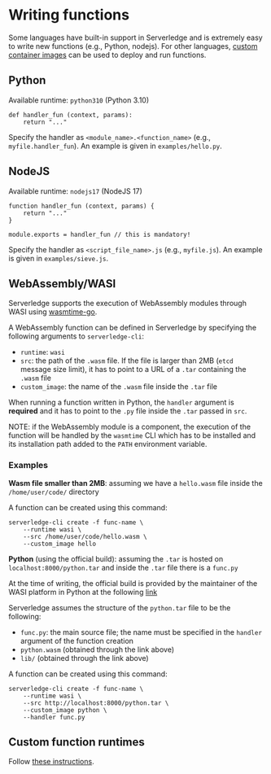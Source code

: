 # Writing functions

Some languages have built-in support in Serverledge and is extremely easy to
write new functions (e.g., Python, nodejs). 
For other languages, [custom container images](./custom_runtime.md) can be used to deploy and run
functions.

## Python

Available runtime: `python310` (Python 3.10)

	def handler_fun (context, params):
		return "..."

Specify the handler as `<module_name>.<function_name>` (e.g., `myfile.handler_fun`).
An example is given in `examples/hello.py`.

## NodeJS

Available runtime: `nodejs17` (NodeJS 17)

	function handler_fun (context, params) {
		return "..."
	}

	module.exports = handler_fun // this is mandatory!

Specify the handler as `<script_file_name>.js` (e.g., `myfile.js`).
An example is given in `examples/sieve.js`.

## WebAssembly/WASI

Serverledge supports the execution of WebAssembly modules through WASI using
[wasmtime-go](https://github.com/bytecodealliance/wasmtime-go).

A WebAssembly function can be defined in Serverledge by specifying the following
arguments to `serverledge-cli`:

- `runtime`: `wasi`
- `src`: the path of the `.wasm` file. If the file is larger than 2MB (`etcd`
  message size limit), it has to point to a URL of a `.tar` containing the
  `.wasm` file
- `custom_image`: the name of the `.wasm` file inside the `.tar` file

When running a function written in Python, the `handler` argument is **required**
and it has to point to the `.py` file inside the `.tar` passed in `src`.

NOTE: if the WebAssembly module is a component, the execution of the function
will be handled by the `wasmtime` CLI which has to be installed and its 
installation path added to the `PATH` environment variable.

### Examples

**Wasm file smaller than 2MB**: assuming we have a `hello.wasm` file inside the
`/home/user/code/` directory

A function can be created using this command:

	serverledge-cli create -f func-name \
		--runtime wasi \
		--src /home/user/code/hello.wasm \
		--custom_image hello

**Python** (using the official build): assuming the `.tar` is hosted on
`localhost:8000/python.tar` and inside the `.tar` file there is a `func.py`

At the time of writing, the official build is provided by the maintainer of the
WASI platform in Python at the following [link](https://github.com/brettcannon/cpython-wasi-build/releases/tag/v3.13.0)

Serverledge assumes the structure of the `python.tar` file to be the following:

- `func.py`: the main source file; the name must be specified in the `handler` argument of the function creation
- `python.wasm` (obtained through the link above)
- `lib/` (obtained through the link above)

A function can be created using this command:

	serverledge-cli create -f func-name \
		--runtime wasi \
		--src http://localhost:8000/python.tar \
		--custom_image python \
		--handler func.py

## Custom function runtimes

Follow [these instructions](./custom_runtime.md).
